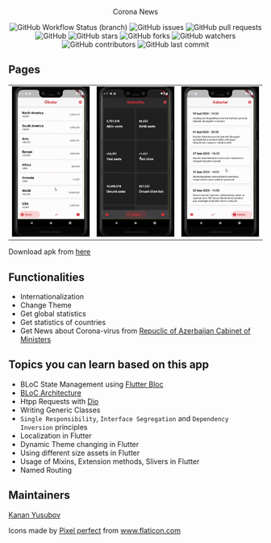 <p align="center">
Corona News
</p>

<p align="center">
<img alt="GitHub Workflow Status (branch)" src="https://img.shields.io/github/workflow/status/Kanza-Studio/Corona-news/Flutter%20CI/master">
<img alt="GitHub issues" src="https://img.shields.io/github/issues/Kanza-Studio/Corona-news">
<img alt="GitHub pull requests" src="https://img.shields.io/github/issues-pr/Kanza-Studio/Corona-news">
<img alt="GitHub" src="https://img.shields.io/github/license/Kanza-Studio/Corona-news"> 
<img alt="GitHub stars" src="https://img.shields.io/github/stars/Kanza-Studio/Corona-news">
<img alt="GitHub forks" src="https://img.shields.io/github/forks/Kanza-Studio/Corona-news">
<img alt="GitHub watchers" src="https://img.shields.io/github/watchers/Kanza-Studio/Corona-news">
<img alt="GitHub contributors" src="https://img.shields.io/github/contributors/Kanza-Studio/Corona-news">
<img alt="GitHub last commit" src="https://img.shields.io/github/last-commit/Kanza-Studio/Corona-news">
</p>

## Pages

<div style="text-align: center">
    <table>
        <tr>
            <td style="text-align: center">
                    <img src="showcase/countries.gif" width="200"/>
            </td>            
            <td style="text-align: center">
                    <img src="showcase/global.gif" width="200"/>
            </td>     
            <td style="text-align: center">
                    <img src="showcase/news.gif" width="200"/>
            </td>     
        </tr>
    </table>
</div>

Download apk from [here](https://drive.google.com/file/d/14O0TAxTn33ZbeAohYMhw-M--zP7T56N1/view?usp=sharing)

## Functionalities

- Internationalization
- Change Theme
- Get global statistics
- Get statistics of countries
- Get News about Corona-virus from [Repuclic of Azerbaijan Cabinet of Ministers](https://cabmin.gov.az/)

## Topics you can learn based on this app
- BLoC State Management using [Flutter Bloc](https://pub.dev/packages/flutter_bloc)
- [BLoC Architecture](https://bloclibrary.dev/#/architecture)
- Htpp Requests with [Dio](https://pub.dev/packages/dio)
- Writing Generic Classes
- `Single Responsibility`, `Interface Segregation` and `Dependency Inversion` principles
- Localization in Flutter
- Dynamic Theme changing in Flutter
- Using different size assets in Flutter
- Usage of Mixins, Extension methods, Slivers in Flutter
- Named Routing

## Maintainers
[Kanan Yusubov](https://github.com/yusubx)

Icons made by <a href="https://www.flaticon.com/authors/pixel-perfect" title="Pixel perfect">Pixel perfect</a> from <a href="https://www.flaticon.com/" title="Flaticon"> www.flaticon.com</a>



